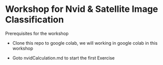 # Workshop for Nvid & Satellite Image Classification

Prerequisites for the workshop

- Clone this repo to google colab, we will working in google colab in this workshop

- Goto nvidCalculation.md to start the first Exercise
